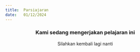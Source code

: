 ```yaml
---
title:  Parsiajaran
date:   01/12/2024
---
```


### <center>Kami sedang mengerjakan pelajaran ini</center>
<center>Silahkan kembali lagi nanti</center>